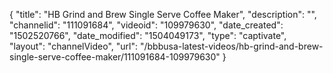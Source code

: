 {
    "title": "HB Grind and Brew Single Serve Coffee Maker",
    "description": "",
    "channelid": "111091684",
    "videoid": "109979630",
    "date_created": "1502520766",
    "date_modified": "1504049173",
    "type": "captivate",
    "layout": "channelVideo",
    "url": "\/bbbusa-latest-videos\/hb-grind-and-brew-single-serve-coffee-maker\/111091684-109979630"
}